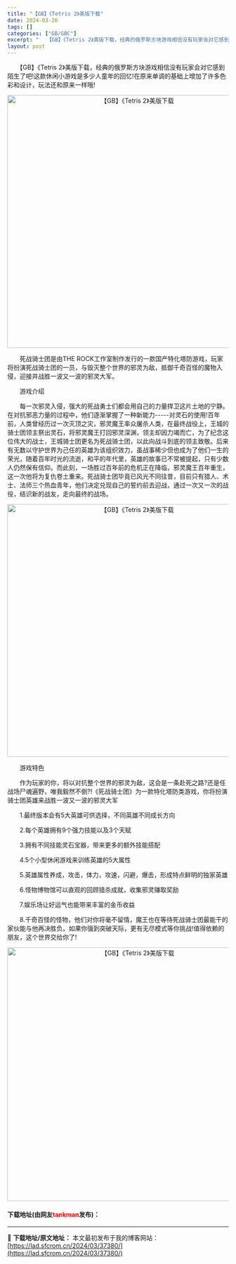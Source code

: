 ```yaml
---
title: "【GB】《Tetris 2》美版下载"
date: 2024-03-26
tags: []
categories: ["GB/GBC"]
excerpt: "　　【GB】《Tetris 2》美版下载，经典的俄罗斯方块游戏相信没有玩家会对它感到陌生了吧!这款休闲小游戏是多少人童年的回忆!在原来单调的基础上增加了许多色彩和设计，玩法还和原来一样哦! 　　死战骑士团是由THE ROCK工作室制作发行的一款国产特化塔防游戏，玩家将扮演死战骑士团的一员，与毁灭整个&hellip;"
layout: post
---
```


 <p>　　【GB】《Tetris 2》美版下载，经典的俄罗斯方块游戏相信没有玩家会对它感到陌生了吧!这款休闲小游戏是多少人童年的回忆!在原来单调的基础上增加了许多色彩和设计，玩法还和原来一样哦!</p> <p align="center"><img align="" border="0" src="https://lad.sfcrom.cn/wp-content/uploads/2024/03/20240326_6602854e6f526.png" width="576" alt="【GB】《Tetris 2》美版下载" /></p> <p>　　死战骑士团是由THE ROCK工作室制作发行的一款国产特化塔防游戏，玩家将扮演死战骑士团的一员，与毁灭整个世界的邪灵为敌，抵御千奇百怪的魔物入侵，迎接并战胜一波又一波的邪灵大军。</p> <p>　　游戏介绍</p> <p>　　每一次邪灵入侵，强大的死战勇士们都会用自己的力量捍卫这片土地的宁静。在对抗邪恶力量的过程中，他们逐渐掌握了一种新能力-----对灵石的使用!百年前，人类曾经历过一次灭顶之灾，邪灵魔王率众屠杀人类，在最终战役上，王城的骑士团领主祭出灵石，将邪灵魔王打回邪灵深渊，领主却因力竭而亡，为了纪念这位伟大的战士，王城骑士团更名为死战骑士团，以此向战斗到底的领主致敬。后来有无数以守护世界为己任的英雄为该组织效力，虽战事稀少但也成为了他们一生的荣光，随着百年时光的流逝，和平的年代里，英雄的故事已不常被提起，只有少数人仍然保有信仰。而此刻，一场胜过百年前的危机正在降临，邪灵魔王百年重生，这一次他将为复仇卷土重来。死战骑士团毕竟已风光不同往昔，目前只有猎人、术士、法师三个热血青年，他们决定兑现自己的誓约前去迎战，通过一次又一次的战役，结识新的战友，走向最终的战场。</p> <p align="center"><img align="" border="0" src="https://lad.sfcrom.cn/wp-content/uploads/2024/03/20240326_6602854fe92d5.png" width="576" alt="【GB】《Tetris 2》美版下载" /></p> <p>　　游戏特色</p> <p>　　作为玩家的你，将以对抗整个世界的邪灵为敌，这会是一条赴死之路?还是任战场尸魂遍野，唯我毅然不倒?!《死战骑士团》为一款特化塔防类游戏，你将扮演骑士团英雄来战胜一波又一波的邪灵大军</p> <p>　　1.最终版本会有5大英雄可供选择，不同英雄不同成长方向</p> <p>　　2.每个英雄拥有9个强力技能以及3个天赋</p> <p>　　3.拥有不同技能灵石宝器，带来更多的额外技能搭配</p> <p>　　4.5个小型休闲游戏来训练英雄的5大属性</p> <p>　　5.英雄属性养成，攻击，体力，攻速，闪避，爆击，形成特点鲜明的独家英雄</p> <p>　　6.怪物博物馆可以直观的回顾猎杀成就，收集邪灵赚取奖励</p> <p>　　7.娱乐场让好运气也能带来丰富的金币收益</p> <p>　　8.千奇百怪的怪物，他们对你将毫不留情，魔王也在等待死战骑士团最能干的家伙能与他再决胜负。如果你强到突破天际，更有无尽模式等你挑战!值得依赖的朋友，这个世界交给你了!</p> <p align="center"><img align="" border="0" src="https://lad.sfcrom.cn/wp-content/uploads/2024/03/20240326_660285516f586.png" width="578" alt="【GB】《Tetris 2》美版下载" /></p> <p><h4>下载地址(由网友<font color="red">tankman</font>发布)：</h4></p> 

---
📖 **下载地址/原文地址：** 本文最初发布于我的博客网站：[https://lad.sfcrom.cn/2024/03/37380/](https://lad.sfcrom.cn/2024/03/37380/)
